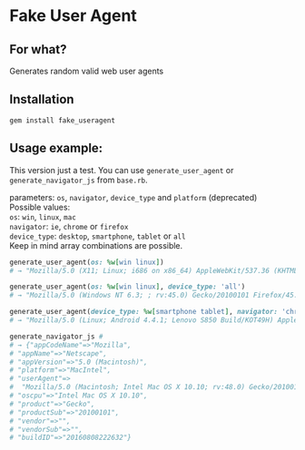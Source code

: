 # Fake User Agent

## For what?
Generates random valid web user agents

## Installation
`gem install fake_useragent`

## Usage example:
This version just a test. You can use `generate_user_agent` or `generate_navigator_js` from `base.rb`.  

parameters: `os`, `navigator`, `device_type` and `platform` (deprecated)  
Possible values:  
`os`: `win`, `linux`, `mac`  
`navigator`: `ie`, `chrome` or `firefox`  
`device_type`: `desktop`, `smartphone`, `tablet` or `all`  
Keep in mind array combinations are possible.
```ruby
generate_user_agent(os: %w[win linux])
# → "Mozilla/5.0 (X11; Linux; i686 on x86_64) AppleWebKit/537.36 (KHTML, like Gecko) ..."

generate_user_agent(os: %w[win linux], device_type: 'all')
# → "Mozilla/5.0 (Windows NT 6.3; ; rv:45.0) Gecko/20100101 Firefox/45.0"

generate_user_agent(device_type: %w[smartphone tablet], navigator: 'chrome')
# → "Mozilla/5.0 (Linux; Android 4.4.1; Lenovo S850 Build/KOT49H) AppleWebKit/537.36 ..."

generate_navigator_js # 
# → {"appCodeName"=>"Mozilla",
# "appName"=>"Netscape",
# "appVersion"=>"5.0 (Macintosh)",
# "platform"=>"MacIntel",
# "userAgent"=>
#  "Mozilla/5.0 (Macintosh; Intel Mac OS X 10.10; rv:48.0) Gecko/20100101 Firefox/48.0",
# "oscpu"=>"Intel Mac OS X 10.10",
# "product"=>"Gecko",
# "productSub"=>"20100101",
# "vendor"=>"",
# "vendorSub"=>"",
# "buildID"=>"20160808222632"}
```

